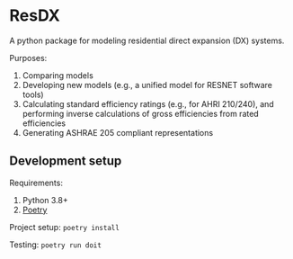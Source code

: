 ResDX
=====

A python package for modeling residential direct expansion (DX) systems.

Purposes:

1. Comparing models
2. Developing new models (e.g., a unified model for RESNET software tools)
3. Calculating standard efficiency ratings (e.g., for AHRI 210/240), and performing inverse calculations of gross efficiencies from rated efficiencies
4. Generating ASHRAE 205 compliant representations

Development setup
-----------------

Requirements:

1. Python 3.8+
2. [Poetry](https://python-poetry.org/)

Project setup: `poetry install`

Testing: `poetry run doit`
